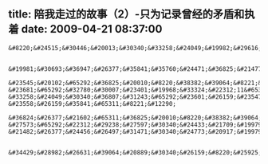title: 陪我走过的故事（2）-只为记录曾经的矛盾和执着
date: 2009-04-21 08:37:00
---

    &#8220;&#24515;&#30446;&#20013;&#30340;&#33258;&#24049;&#19982;&#29616;&#23454;&#20013;&#30340;&#33258;&#24049;&#19981;&#21516;&#8221;

     &#19981;&#30693;&#36947;&#26377;&#35841;&#35760;&#24471;&#36825;&#21477;&#35805;&#65292;&#36825;&#21477;&#35805;&#21487;&#33021;&#26159;&#25105;&#21807;&#19968;&#35760;&#24471;&#30340;&#25945;&#31185;&#20070;&#20013;&#30340;&#19968;&#21477;&#35805;&#65292;&#24605;&#24819;&#21697;&#24503;&#35838;&#12290;&#30693;&#36947;&#36825;&#21477;&#35805;&#20043;&#21518;&#65292;&#25105;&#26102;&#24120;&#20250;&#22238;&#21619;&#36215;&#36825;&#21477;&#35805;&#65292;&#20294;&#26159;&#23567;&#30340;&#26102;&#20505;&#65292;&#20174;&#26469;&#20063;&#27809;&#29702;&#35299;&#36807;&#36825;&#21477;&#35805;&#65292;&#30452;&#21040;&#25105;&#30340;&#30693;&#35782;&#36275;&#22815;&#25105;&#21435;&#29702;&#35299;&#36825;&#21477;&#35805;&#30340;&#26102;&#20505;&#65292;&#25105;&#25165;&#26126;&#20102;&#12290;&#19979;&#38754;&#30340;&#20107;&#65292;&#37117;&#26159;&#25105;&#21518;&#26469;&#25165;&#30693;&#36947;&#30340;&#65306;
     &#23545;&#20102;&#65292;&#36825;&#20010;&#8220;&#38382;&#39064;&#8221;&#22312;&#38738;&#23569;&#24180;&#26102;&#26399;&#26159;&#26368;&#20005;&#37325;&#30340;&#65292;&#32780;&#24456;&#22810;&#20154;&#37117;&#20998;&#19981;&#28165;&#38738;&#26149;&#26399;&#21644;&#38738;&#23569;&#24180;&#26102;&#26399;&#12290;&#23454;&#38469;&#19978;&#38738;&#26149;&#26399;&#25351;&#30340;&#26159;&#20154;&#20307;&#21457;&#32946;&#31361;&#36827;&#30340;&#19968;&#20010;&#29983;&#29702;&#26102;&#26399;&#65292;&#22899;&#23401;&#19968;&#33324;&#22312;9&#65374;12 &#23681;&#65292;&#32780;&#30007;&#23401;&#19968;&#33324;&#22312;11&#65374;14&#23681;&#12290;&#32780;&#38738;&#23569;&#24180;&#26102;&#26399;&#25351;&#30340;&#26159;&#19968;&#20010;&#24180;&#40836;&#27573;&#65292;&#19968;&#33324;&#22823;&#32422;&#20174;&#38738;&#26149;&#26399;&#65292;&#21040;&#8220;&#25104;&#20154;&#8221;&#20197;&#21069;&#65292;&#25105;&#20204;&#37117;&#21487;&#20197;&#35748;&#20026;&#26159;&#38738;&#23569;&#24180;&#26102;&#26399;&#12290;&#35843;&#25972;&#29702;&#24819;&#30340;&#33258;&#24049;&#19982;&#29616;&#23454;&#30340; &#33258;&#24049;&#30340;&#36807;&#31243;&#65292;&#23601;&#26159;&#23547;&#27714;&#35748;&#21516;&#65292;&#38738;&#23569;&#24180;&#26102;&#26399;&#26368;&#37325;&#35201;&#30340;&#20219;&#21153;&#12290;&#24403;&#28982;&#65292;&#23547;&#27714;&#35748;&#21516;&#20063;&#21457;&#29983;&#22312;&#20854;&#20182;&#38454;&#27573;&#12290;&#35748;&#30693;&#30340;&#21457;&#23637;&#65292;&#28608;&#36215;&#8220;&#25105;&#26159;&#35841;&#65311;&#8221;&#30340;&#38382;&#39064;&#65292;&#32780;&#36825;&#20010;&#38382;&#39064;&#36880;&#28176;&#30340;&#21457;&#23637;&#20026;&#8220;&#25105; &#23558;&#26159;&#35841;&#65311;&#8221;&#12290;
     &#36824;&#26377;&#21602;&#65311;&#36825;&#20010;&#8220;&#38382;&#39064;&#8221;&#30495;&#30340;&#26159;&#8220;&#38382;&#39064;&#8221;&#20040;&#65311;&#36825;&#26174;&#28982;&#19981;&#26159;&#8220;&#38382;&#39064;&#8221;&#65292;&#33267;&#23569;&#19981;&#26159;&#25105;&#20204;&#24120;&#35328;&#30340;&#20250;&#35753;&#20154;&#38750;&#24120;&#22256;&#25200;&#30340;&#12289;&#26080;&#27861;&#29420;&#31435;&#35299;&#20915;&#30340;&#38382;&#39064;&#65292;&#22240;&#20026;&#25105;&#20204;&#37117;&#23433;&#20840;&#30340;&#36208;&#36807;&#20102;&#36825;&#20010;&#38454; &#27573;&#65292;&#22312;&#29238;&#27597;&#30340;&#24433;&#21709;&#19979;&#65292;&#22312;&#26379;&#21451;&#30340;&#24433;&#21709;&#19979;&#65292;&#29978;&#33267;&#22312;&#20551;&#24819;&#35266;&#20247;&#30340;&#24433;&#21709;&#19979;&#65292;&#25105;&#20204;&#37117;&#20250;&#33258;&#24049;&#25214;&#21040;&#31572;&#26696;&#12290;&#24182;&#19988;&#22312;&#20154;&#29983;&#30340;&#20854;&#20182;&#38454;&#27573;&#30340;&#23547;&#25214;&#35748;&#21516;&#26102;&#26399;&#20063;&#19968;&#26679;&#20250;&#22914;&#27492;&#31616;&#21333;&#30340;&#25214;&#21040;&#31572;&#26696;&#65292; &#21482;&#26377;&#24456;&#26497;&#31471;&#30340;&#24773;&#20917;&#19979;&#25105;&#20204;&#25165;&#38656;&#35201;&#19987;&#19994;&#24110;&#21161;&#12290;

     &#34429;&#28982;&#26631;&#39064;&#20889;&#30340;&#26159;&#8220;&#25925;&#20107;&#8221;&#65292;&#20294;&#26159;&#25991;&#31456;&#26412;&#36523;&#21482;&#26159;&#38543;&#31508;&#65292;&#23427;&#20204;&#30340;&#24341;&#23376;&#37117;&#26159;&#19968;&#21477;&#35805;&#65292;&#25110;&#32773;&#19968;&#27573;&#35805;&#65292;&#34429;&#28982;&#19981;&#26159;&#25925;&#20107;&#65292;&#20294;&#26159;&#25925;&#20107;&#22312;&#25105;&#24515;&#20013;&#12290;&#26080;&#25968;&#30683;&#30462;&#32544;&#32469;&#25105;&#65292;&#25105;&#20381;&#28982;&#36208;&#36807;&#20102;&#65292;&#35760;&#24405;&#26366;&#32463;&#30340;&#30683;&#30462;&#21644;&#25191;&#30528;&#12290;
